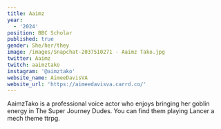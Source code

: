 ```yaml
---
title: Aaimz
year:
  - '2024'
position: BBC Scholar
published: true
gender: She/her/they
image: /images/Snapchat-2037510271 - Aaimz Tako.jpg
twitter: Aaimz
twitch: aaimztako
instagram: '@aimztako'
website_name: AimeeDavisVA
website_url: 'https://aimeedavisva.carrd.co/'
---
```


AaimzTako is a professional voice actor who enjoys bringing her goblin energy in The Super Journey Dudes. You can find them playing Lancer a mech theme ttrpg.
